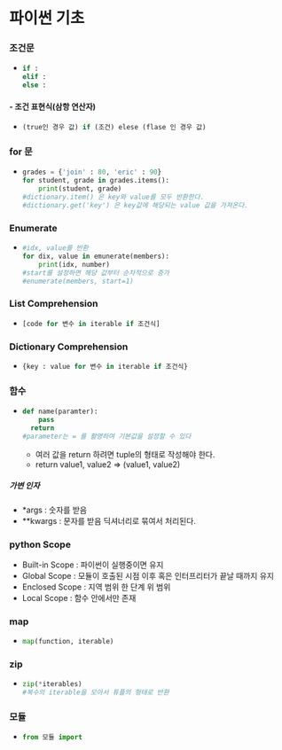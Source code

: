 # 파이썬 기초

### 조건문

- ```python
  if : 
  elif :
  else :
  ```

#### - 조건 표현식(삼항 연산자)

- ```python
  (true인 경우 값) if (조건) elese (flase 인 경우 값)
  ```



### for 문

- ```python
  grades = {'join' : 80, 'eric' : 90}
  for student, grade in grades.items():
      print(student, grade)
  #dictionary.item() 은 key와 value를 모두 반환한다.
  #dictionary.get('key') 은 key값에 해당되는 value 값을 가져온다.
  ```

### Enumerate

- ```python
  #idx, value를 반환
  for dix, value in emunerate(members):
      print(idx, number)
  #start를 설정하면 해당 값부터 순차적으로 증가
  #enumerate(members, start=1)
  ```

### List Comprehension

- ```python
  [code for 변수 in iterable if 조건식]
  ```

### Dictionary Comprehension

- ```python
  {key : value for 변수 in iterable if 조건식}
  ```

### 함수

- ```python
  def name(paramter):
      pass
  	return
  #parameter는 = 를 활영하여 기본값을 설정할 수 있다
  ```

  - 여러 값을 return 하려면 tuple의 형태로 작성해야 한다.
  - return value1, value2 => (value1, value2)

##### 가변 인자

- *args : 숫자를 받음
- **kwargs : 문자를 받음 딕셔너리로 묶여서 처리된다.

### python Scope

- Built-in Scope : 파이썬이 실행중이면 유지
- Global Scope : 모듈이 호출된 시점 이후 혹은 인터프리터가 끝날 때까지 유지
- Enclosed Scope : 지역 범위 한 단계 위 범위
- Local Scope : 함수 안에서만 존재

### map

- ```python 
  map(function, iterable)
  ```

### zip

- ```python
  zip(*iterables)
  #복수의 iterable을 모아서 튜플의 형태로 반환
  ```

### 모듈

- ```python
  from 모듈 import 
  ```

  
